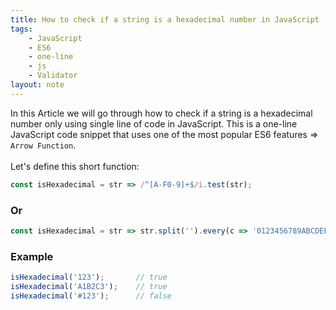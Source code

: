 ```yaml
---
title: How to check if a string is a hexadecimal number in JavaScript
tags:
    - JavaScript
    - ES6
    - one-line
    - js
    - Validator
layout: note
---
```




In this Article we will go through how to check if a string is a hexadecimal number only using single line of code in JavaScript.
This is a one-line JavaScript code snippet that uses one of the most popular ES6 features => `Arrow Function`.
<br/>
<br/>
Let's define this short function:

```js {.wrap}
const isHexadecimal = str => /^[A-F0-9]+$/i.test(str);
```

### Or

```js {.wrap}
const isHexadecimal = str => str.split('').every(c => '0123456789ABCDEFabcdef'.indexOf(c) !== -1);
```

### Example

```js {.wrap}
isHexadecimal('123');       // true
isHexadecimal('A1B2C3');    // true
isHexadecimal('#123');      // false
```